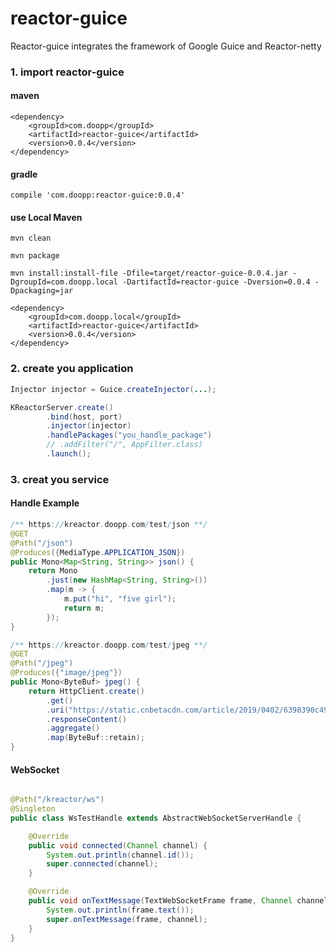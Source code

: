 # reactor-guice

Reactor-guice integrates the framework of Google Guice and Reactor-netty


### 1. import reactor-guice

#### maven
```
<dependency>
    <groupId>com.doopp</groupId>
    <artifactId>reactor-guice</artifactId>
    <version>0.0.4</version>
</dependency>
```

#### gradle
```
compile 'com.doopp:reactor-guice:0.0.4'
```

#### use Local Maven 
```
mvn clean

mvn package

mvn install:install-file -Dfile=target/reactor-guice-0.0.4.jar -DgroupId=com.doopp.local -DartifactId=reactor-guice -Dversion=0.0.4 -Dpackaging=jar

<dependency>
    <groupId>com.doopp.local</groupId>
    <artifactId>reactor-guice</artifactId>
    <version>0.0.4</version>
</dependency>
```

### 2. create you application

```java
Injector injector = Guice.createInjector(...);

KReactorServer.create()
        .bind(host, port)
        .injector(injector)
        .handlePackages("you_handle_package")
        // .addFilter("/", AppFilter.class)
        .launch();
```

### 3. creat you service

#### Handle Example

```java
/** https://kreactor.doopp.com/test/json **/
@GET
@Path("/json")
@Produces({MediaType.APPLICATION_JSON})
public Mono<Map<String, String>> json() {
    return Mono
        .just(new HashMap<String, String>())
        .map(m -> {
            m.put("hi", "five girl");
            return m;
        });
}

/** https://kreactor.doopp.com/test/jpeg **/
@GET
@Path("/jpeg")
@Produces({"image/jpeg"})
public Mono<ByteBuf> jpeg() {
    return HttpClient.create()
        .get()
        .uri("https://static.cnbetacdn.com/article/2019/0402/6398390c491f650.jpg")
        .responseContent()
        .aggregate()
        .map(ByteBuf::retain);
}
```


#### WebSocket

```java

@Path("/kreactor/ws")
@Singleton
public class WsTestHandle extends AbstractWebSocketServerHandle {

    @Override
    public void connected(Channel channel) {
        System.out.println(channel.id());
        super.connected(channel);
    }

    @Override
    public void onTextMessage(TextWebSocketFrame frame, Channel channel) {
        System.out.println(frame.text());
        super.onTextMessage(frame, channel);
    }
}

```